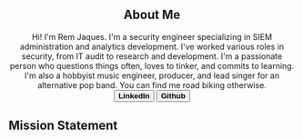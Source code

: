 

<h2 align="center">About Me</h2>
<p align="center">
  Hi! I'm Rem Jaques. I'm a security engineer specializing in SIEM administration and analytics development. I've worked various roles in security, from IT audit to research and development. I'm a passionate person who questions things often, loves to tinker, and commits to learning. I'm also a hobbyist music engineer, producer, and lead singer for an alternative pop band. You can find me road biking otherwise. 
  <br>
<button><strong>LinkedIn</strong></button>
<button><strong>Github</strong></button>
  

<body>
  <h2>
    Mission Statement
  </h2>
</body>
